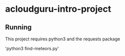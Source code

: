 # acloudguru-intro-project

##  Running
This project requires python3 and the requests package

'python3 find-meteors.py'